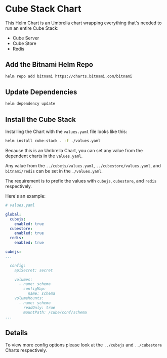 # Cube Stack Chart

This Helm Chart is an Umbrella chart wrapping everything that's needed to run an entire Cube Stack:

- Cube Server
- Cube Store
- Redis

## Add the Bitnami Helm Repo

```bash
helm repo add bitnami https://charts.bitnami.com/bitnami
```

## Update Dependencies

```bash
helm dependency update
```

## Install the Cube Stack

Installing the Chart with the `values.yaml` file looks like this:

```bash
helm install cube-stack . -f ./values.yaml
```

Because this is an Umbrella Chart, you can set any value from the dependent charts in the `values.yaml`.

Any value from the `../cubejs/values.yaml`, `../cubestore/values.yaml`, and `bitnami/redis` can be set in the `./values.yaml`.

The requirement is to prefix the values with `cubejs`, `cubestore`, and `redis` respectively.

Here's an example:

```yaml
# values.yaml

global:
  cubejs:
    enabled: true
  cubestore:
    enabled: true
  redis:
    enabled: true

cubejs:
...

  config:
    apiSecret: secret

    volumes:
      - name: schema
        configMap:
          name: schema
    volumeMounts:
      - name: schema
        readOnly: true
        mountPath: /cube/conf/schema
...
```

## Details

To view more config options please look at the `../cubejs` and `../cubestore` Charts respectively.
